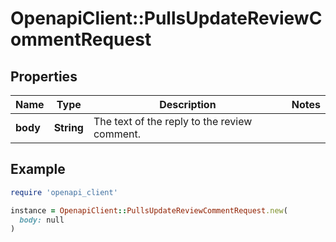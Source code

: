 # OpenapiClient::PullsUpdateReviewCommentRequest

## Properties

| Name | Type | Description | Notes |
| ---- | ---- | ----------- | ----- |
| **body** | **String** | The text of the reply to the review comment. |  |

## Example

```ruby
require 'openapi_client'

instance = OpenapiClient::PullsUpdateReviewCommentRequest.new(
  body: null
)
```

